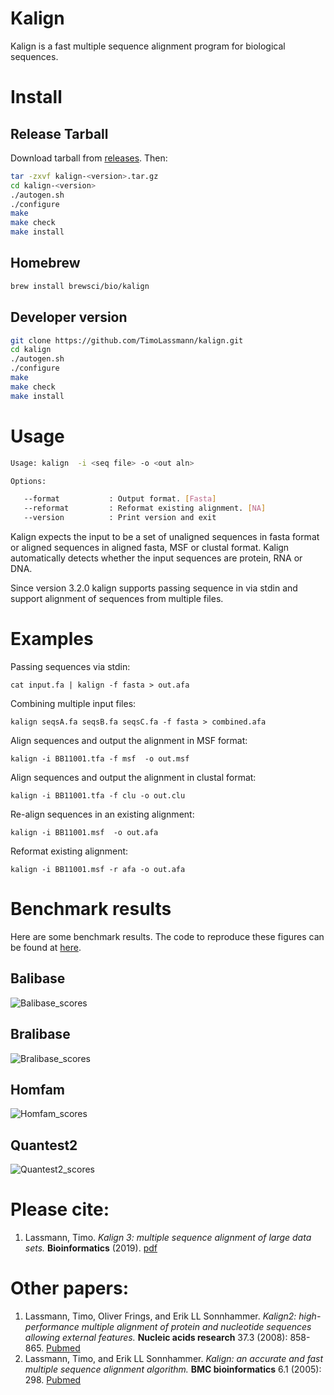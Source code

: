 # Kalign

Kalign is a fast multiple sequence alignment program for biological sequences.

# Install

## Release Tarball 

Download tarball from [releases](https://github.com/TimoLassmann/kalign/releases). Then: 

``` bash
tar -zxvf kalign-<version>.tar.gz
cd kalign-<version>
./autogen.sh
./configure
make 
make check 
make install 
```

## Homebrew
``` bash
brew install brewsci/bio/kalign
```

## Developer version
``` bash
git clone https://github.com/TimoLassmann/kalign.git 
cd kalign
./autogen.sh
./configure 
make 
make check 
make install 
```

# Usage


``` bash
Usage: kalign  -i <seq file> -o <out aln> 

Options:

   --format           : Output format. [Fasta]
   --reformat         : Reformat existing alignment. [NA]
   --version          : Print version and exit
```

Kalign expects the input to be a set of unaligned sequences in fasta format or aligned sequences in aligned fasta, MSF or clustal format. Kalign automatically detects whether the input sequences are protein, RNA or DNA.

Since version 3.2.0 kalign supports passing sequence in via stdin and support alignment of sequences from multiple files. 

# Examples

Passing sequences via stdin:

```
cat input.fa | kalign -f fasta > out.afa 
```

Combining multiple input files:

```
kalign seqsA.fa seqsB.fa seqsC.fa -f fasta > combined.afa 
```

Align sequences and output the alignment in MSF format:

```
kalign -i BB11001.tfa -f msf  -o out.msf
```

Align sequences and output the alignment in clustal format:

```
kalign -i BB11001.tfa -f clu -o out.clu
```

Re-align sequences in an existing alignment:

```
kalign -i BB11001.msf  -o out.afa
```

Reformat existing alignment: 

```
kalign -i BB11001.msf -r afa -o out.afa
```

# Benchmark results 

Here are some benchmark results. The code to reproduce these figures can be found at [here](scripts/benchmark.org). 

## Balibase

![Balibase_scores](https://user-images.githubusercontent.com/8110320/66697423-7ea3d000-eca3-11e9-919a-995ca8e9f7c1.jpeg)

## Bralibase

![Bralibase_scores](https://user-images.githubusercontent.com/8110320/66697424-86637480-eca3-11e9-90ea-238f82b0ac6b.jpeg)

## Homfam

![Homfam_scores](https://user-images.githubusercontent.com/8110320/66697425-895e6500-eca3-11e9-97e7-63f3a79133cf.jpeg)

## Quantest2

![Quantest2_scores](https://user-images.githubusercontent.com/8110320/66698153-6c2c9500-eca9-11e9-904c-3d6ea9a1c44d.jpeg)

# Please cite:
1. Lassmann, Timo. _Kalign 3: multiple sequence alignment of large data sets._ **Bioinformatics** (2019). [pdf](https://academic.oup.com/bioinformatics/advance-article-pdf/doi/10.1093/bioinformatics/btz795/30314127/btz795.pdf)

# Other papers: 
1. Lassmann, Timo, Oliver Frings, and Erik LL Sonnhammer. _Kalign2: high-performance multiple alignment of protein and nucleotide sequences allowing external features._ **Nucleic acids research** 37.3 (2008): 858-865. [Pubmed](https://www.ncbi.nlm.nih.gov/pmc/articles/PMC2647288/)      
2. Lassmann, Timo, and Erik LL Sonnhammer. _Kalign: an accurate and fast multiple sequence alignment algorithm._ **BMC bioinformatics** 6.1 (2005): 298. [Pubmed](https://www.ncbi.nlm.nih.gov/pmc/articles/PMC1325270/)

